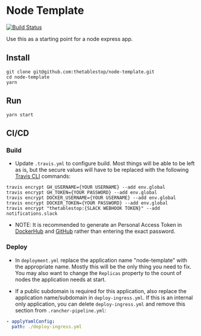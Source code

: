 # Node Template

[![Build Status](https://travis-ci.org/thetablestop/node-template.svg?branch=master)](https://travis-ci.org/thetablestop/node-template)

Use this as a starting point for a node express app.

## Install

```
git clone git@github.com:thetablestop/node-template.git
cd node-template
yarn
```

## Run

```
yarn start
```

## CI/CD

### Build

-   Update `.travis.yml` to configure build. Most things will be able to be left as is, but the secure values will have to be replaced with the following [Travis CLI](https://github.com/travis-ci/travis.rb) commands:

```
travis encrypt GH_USERNAME={YOUR USERNAME} --add env.global
travis encrypt GH_TOKEN={YOUR PASSWORD} --add env.global
travis encrypt DOCKER_USERNAME={YOUR USERNAME} --add env.global
travis encrypt DOCKER_TOKEN={YOUR PASSWORD} --add env.global
travis encrypt "thetablestop:{SLACK WEBHOOK TOKEN}" --add notifications.slack
```

-   NOTE: It is recommended to generate an Personal Access Token in [DockerHub](https://hub.docker.com/settings/security) and [GitHub](https://github.com/settings/tokens) rather than entering the exact password.

### Deploy

-   In `deployment.yml` replace the application name "node-template" with the appropriate name. Mostly this will be the only thing you need to fix. You may also want to change the `Replicas` property to the count of nodes the application needs at start.

-   If a public subdomain is required for this application, also replace the application name/subdomain in `deploy-ingress.yml`. If this is an internal only application, you can delete `deploy-ingress.yml` and remove this section from `.rancher-pipeline.yml`:

```yml
- applyYamlConfig:
  path: ./deploy-ingress.yml
```
